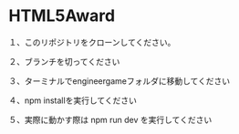 # HTML5Award

１、このリポジトリをクローンしてください。

２、ブランチを切ってください

３、ターミナルでengineergameフォルダに移動してください

４、npm installを実行してください

５、実際に動かす際は npm run dev を実行してください
